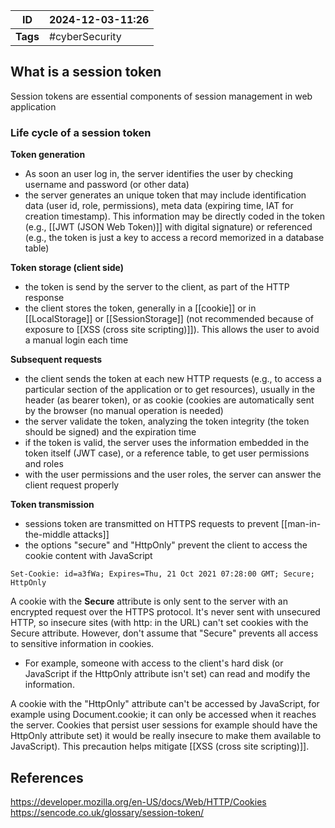 
| ID       | 2024-12-03-11:26 |
| -------- | ---------------- |
| **Tags** | #cyberSecurity   |
## What is a session token

Session tokens are essential components of session management in web application

### Life cycle of a session token

**Token generation**
- As soon an user log in, the server identifies the user by checking username and password (or other data)
- the server generates an unique token that may include identification data (user id, role, permissions), meta data (expiring time, IAT for creation timestamp). This information may be directly coded in the token (e.g., [[JWT (JSON Web Token)]] with digital signature) or referenced (e.g., the token is just a key to access a record memorized in a database table)

**Token storage (client side)**
- the token is send by the server to the client, as part of the HTTP response
- the client stores the token, generally in a [[cookie]] or in [[LocalStorage]] or [[SessionStorage]] (not recommended because of exposure to [[XSS (cross site scripting)]]). This allows the user to avoid a manual login each time

**Subsequent requests**
- the client sends the token at each new HTTP requests (e.g., to access a particular section of the application or to get resources), usually in the header (as bearer token), or as cookie (cookies are automatically sent by the browser (no manual operation is needed)
- the server validate the token, analyzing the token integrity (the token should be signed) and the expiration time
- if the token is valid, the server uses the information embedded in the token itself (JWT case), or a reference table, to get user permissions and roles
- with the user permissions and the user roles, the server can answer the client request properly

**Token transmission**
- sessions token are transmitted on HTTPS requests to prevent [[man-in-the-middle attacks]]
- the options "secure" and "HttpOnly" prevent the client to access the cookie content with JavaScript

```
Set-Cookie: id=a3fWa; Expires=Thu, 21 Oct 2021 07:28:00 GMT; Secure; HttpOnly
```

A cookie with the **Secure** attribute is only sent to the server with an encrypted request over the HTTPS protocol. It's never sent with unsecured HTTP, so insecure sites (with http: in the URL) can't set cookies with the Secure attribute. However, don't assume that "Secure" prevents all access to sensitive information in cookies.
- For example, someone with access to the client's hard disk (or JavaScript if the HttpOnly attribute isn't set) can read and modify the information.

A cookie with the "HttpOnly" attribute can't be accessed by JavaScript, for example using Document.cookie; it can only be accessed when it reaches the server. Cookies that persist user sessions for example should have the HttpOnly attribute set) it would be really insecure to make them available to JavaScript). This precaution helps mitigate [[XSS (cross site scripting)]].

## References

https://developer.mozilla.org/en-US/docs/Web/HTTP/Cookies
https://sencode.co.uk/glossary/session-token/